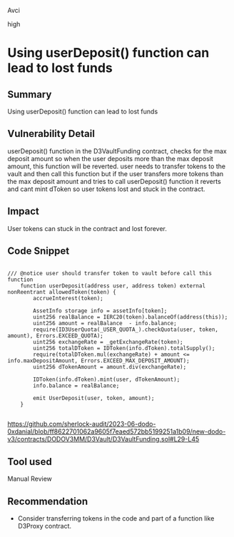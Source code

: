 Avci

high

# Using userDeposit() function can lead to lost funds

## Summary
Using userDeposit() function can lead to lost funds

## Vulnerability Detail
userDeposit() function in the D3VaultFunding contract, checks for the max deposit amount so when the user deposits more than the max deposit amount, this function will be reverted. user needs to transfer tokens to the vault and then call this function but if the user transfers more tokens than the max deposit amount and tries to call userDeposit() function it reverts and cant mint dToken so user tokens lost and stuck in the contract.

## Impact
User tokens can stuck in the contract and lost forever.

## Code Snippet
```solidity

/// @notice user should transfer token to vault before call this function
    function userDeposit(address user, address token) external nonReentrant allowedToken(token) {
        accrueInterest(token);

        AssetInfo storage info = assetInfo[token];
        uint256 realBalance = IERC20(token).balanceOf(address(this));
        uint256 amount = realBalance  - info.balance;
        require(ID3UserQuota(_USER_QUOTA_).checkQuota(user, token, amount), Errors.EXCEED_QUOTA);
        uint256 exchangeRate = _getExchangeRate(token);
        uint256 totalDToken = IDToken(info.dToken).totalSupply();
        require(totalDToken.mul(exchangeRate) + amount <= info.maxDepositAmount, Errors.EXCEED_MAX_DEPOSIT_AMOUNT);
        uint256 dTokenAmount = amount.div(exchangeRate);

        IDToken(info.dToken).mint(user, dTokenAmount);
        info.balance = realBalance;

        emit UserDeposit(user, token, amount);
    }


```
https://github.com/sherlock-audit/2023-06-dodo-0xdanial/blob/ff8622701062a9605f7eaed572bb5199251a1b09/new-dodo-v3/contracts/DODOV3MM/D3Vault/D3VaultFunding.sol#L29-L45
## Tool used

Manual Review

## Recommendation
- Consider transferring tokens in the code and part of a function like D3Proxy contract.

